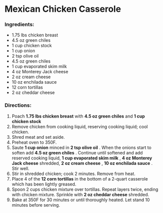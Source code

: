 # Mexican Chicken Casserole 

### Ingredients: 
* 1.75 lbs chicken breast
* 4.5 oz green chiles
* 1 cup chicken stock
* 1 cup onion
* 2 tsp olive oil
* 4.5 oz green chiles
* 1 cup evaporated skim milk
* 4 oz Monterey Jack cheese
* 2 oz cream cheese
* 10 oz enchilada sauce
* 12 corn tortillas
* 2 oz cheddar cheese

### Directions: 
1. Poach **1.75 lbs chicken breast** with **4.5 oz green chiles** and **1 cup chicken stock** 
2. Remove chicken from cooking liquid, reserving cooking liquid; cool chicken. 
3. Shred meat and set aside. 
4. Preheat oven to 350F. 
5. Saute **1 cup onion** minced in **2 tsp olive oil** . When the onions start to soften add **4.5 oz green chiles** . Continue until softened and add reserved cooking liquid, **1 cup evaporated skim milk** , **4 oz Monterey Jack cheese** shredded, **2 oz cream cheese** , **10 oz enchilada sauce** . Stir well. 
6. Stir in shredded chicken; cook 2 minutes. Remove from heat. 
7. Place 4 of the **12 corn tortillas** in the bottom of a 2-quart casserole which has been lightly greased. 
8. Spoon 2 cups chicken mixture over tortillas. Repeat layers twice, ending with chicken mixture. Sprinkle with **2 oz cheddar cheese** shredded. 
9. Bake at 350F for 30 minutes or until thoroughly heated. Let stand 10 minutes before serving. 
